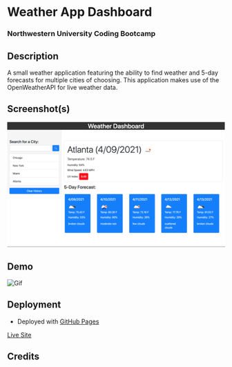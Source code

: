 # Weather App Dashboard
### Northwestern University Coding Bootcamp

## Description

A small weather application featuring the ability to find weather and 5-day forecasts for multiple cities of choosing. This application makes use of the OpenWeatherAPI for live weather data.
## Screenshot(s)

![Screenshot](/assets/images/screenshot.png)

## Demo

![Gif](/assets/images/weather-dashboard.gif)

## Deployment

* Deployed with [GitHub Pages](https://pages.github.com/)

[Live Site](https://loveliiivelaugh.github.io/nu-hw6-weather-dashboard/)

## Credits